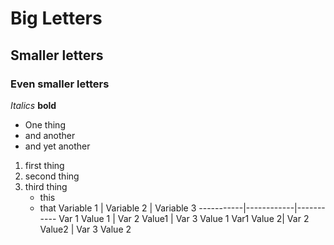 # Big Letters
## Smaller letters
### Even smaller letters
*Italics* **bold**
- One thing
- and another
- and yet another

1. first thing
1. second thing
1. third thing
    - this
    - that
Variable 1 | Variable 2 | Variable 3
-----------|------------|-----------
Var 1 Value 1 | Var 2 Value1 | Var 3 Value 1
Var1 Value 2| Var 2 Value2 | Var 3 Value 2
